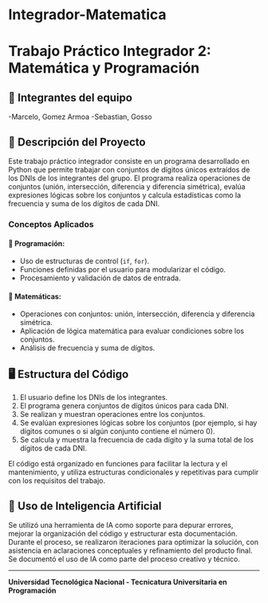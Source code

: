 # Integrador-Matematica

# Trabajo Práctico Integrador 2: Matemática y Programación

## 👥 Integrantes del equipo
-Marcelo, Gomez Armoa
-Sebastian, Gosso

## 📄 Descripción del Proyecto
Este trabajo práctico integrador consiste en un programa desarrollado en Python que permite trabajar con conjuntos de dígitos únicos extraídos de los DNIs de los integrantes del grupo. El programa realiza operaciones de conjuntos (unión, intersección, diferencia y diferencia simétrica), evalúa expresiones lógicas sobre los conjuntos y calcula estadísticas como la frecuencia y suma de los dígitos de cada DNI.

### Conceptos Aplicados

#### 🎇 Programación:
- Uso de estructuras de control (`if`, `for`).
- Funciones definidas por el usuario para modularizar el código.
- Procesamiento y validación de datos de entrada.

#### 🚀 Matemáticas:
- Operaciones con conjuntos: unión, intersección, diferencia y diferencia simétrica.
- Aplicación de lógica matemática para evaluar condiciones sobre los conjuntos.
- Análisis de frecuencia y suma de dígitos.

## 🖥 Estructura del Código
1. El usuario define los DNIs de los integrantes.
2. El programa genera conjuntos de dígitos únicos para cada DNI.
3. Se realizan y muestran operaciones entre los conjuntos.
4. Se evalúan expresiones lógicas sobre los conjuntos (por ejemplo, si hay dígitos comunes o si algún conjunto contiene el número 0).
5. Se calcula y muestra la frecuencia de cada dígito y la suma total de los dígitos de cada DNI.

El código está organizado en funciones para facilitar la lectura y el mantenimiento, y utiliza estructuras condicionales y repetitivas para cumplir con los requisitos del trabajo.

## 🤖 Uso de Inteligencia Artificial
Se utilizó una herramienta de IA como soporte para depurar errores, mejorar la organización del código y estructurar esta documentación. Durante el proceso, se realizaron iteraciones para optimizar la solución, con asistencia en aclaraciones conceptuales y refinamiento del producto final. Se documentó el uso de IA como parte del proceso creativo y técnico.

---

**Universidad Tecnológica Nacional - Tecnicatura Universitaria en Programación**